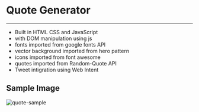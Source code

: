 # Quote Generator 
---
- Built in HTML CSS and JavaScript
- with DOM manipulation using js
- fonts imported from google fonts API
- vector background imported from hero pattern 
- icons imported from font awesome
- quotes imported from Random-Quote API
- Tweet intigration using Web Intent


## Sample Image
![quote-sample](https://user-images.githubusercontent.com/31090188/135790619-3270d204-5fba-4332-949d-94de1175be4f.png)
